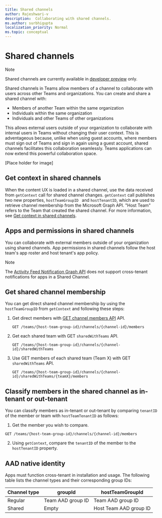```yaml
---
title: Shared channels
author: Rajeshwari-v
description:  Collaborating with shared channels.
ms.author: surbhigupta
localization_priority: Normal
ms.topic: conceptual
---
```


# Shared channels

> [!NOTE]     
> Shared channels are currently available in [developer preview](~/resources/dev-preview/developer-preview-intro.md) only.

Shared channels in Teams allow members of a channel to collaborate with users across other Teams and organizations. You can create and share a shared channel with:

* Members of another Team within the same organization
* Individuals within the same organization
* Individuals and other Teams of other organizations 

This allows external users outside of your organization to collaborate with internal users in Teams without changing their user context. This is adventageous because, unlike when using guest accounts, where members must sign out of Teams and sign in again using a guest account, shared channels facilitates this collaboration seamlessly. Teams applications can now extend this powerful collaboration space. 

[Place holder for image]

## Get context in shared channels

When the content UX is loaded in a shared channel, use the data received from `getContext` call for  shared channel changes. `getContext` call publishes two new properties, `hostTeamGroupID ` and `hostTenantID`, which are used to retrieve channel membership from the Microsoft Graph API. "Host Team" refers to the Team that created the shared channel. For more information, see [Get context in shared channels](~/tabs/how-to/access-teams-context.md#get-context-in-shared-channels).  

## Apps and permissions in shared channels

You can collaborate with external members outside of your organization using shared channels. App permissions in shared channels follow the host team's app roster and host tenant's app policy. 

> [!NOTE]
> The [Activity Feed Notification Graph API](https://docs.microsoft.com/en-us/graph/teams-send-activityfeednotifications) does not support cross-tenant notifications for apps in a Shared Channel.

## Get shared channel membership

You can get direct shared channel membership by using the `hostTeamGroupID` from `getContext` and following these steps:

1. Get direct members with [GET channel members API](/graph/api/channel-list-members?view=graph-rest-beta&tabs=http&preserve-view=true) API. 

    ```http
    GET /teams/{host-team-group-id}/channels/{channel-id}/members
    ```
2. Get each shared team with GET `sharedWithTeams` API.

    ```http
    GET /teams/{host-team-group-id}/channels/{channel-id}/sharedWithTeams
    ```
3. Use GET members of each shared team (Team X) with GET `sharedWithTeams` API.

    ```http
   GET /teams/{host-team-group-id}/channels/{channel-id}/sharedWithTeams/{teamX}/members
    ```

## Classify members in the shared channel as in-tenant or out-tenant

You can classify members as in-tenant or out-tenant by comparing `tenantID` of the member or team with `hostTeamTenantID` as follows: 

1. Get the member you wish to compare.
```http
GET /teams/{host-team-group-id}/channels/{channel-id}/members
```
2.	Using `getContext`, compare the `tenantID` of the member to the `hostTenantID` property.

## AAD native identity

Apps must function cross-tenant in installation and usage. The following table lists the channel types and their corresponding group IDs: 
     
|Channel type| groupId | hostTeamGroupId |
|----------|---------|-----------------|
|Regular | Team AAD group ID | Team AAD group ID |
|Shared	| Empty | Host Team AAD group ID |
